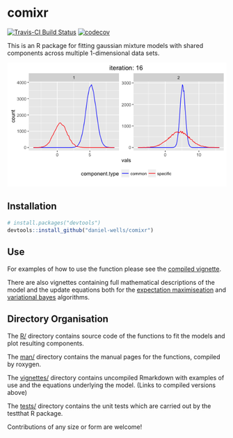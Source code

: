 # comixr
[![Travis-CI Build Status](https://travis-ci.org/daniel-wells/comixr.svg?branch=master)](https://travis-ci.org/daniel-wells/comixr)
[![codecov](https://codecov.io/gh/daniel-wells/comixr/branch/master/graph/badge.svg)](https://codecov.io/gh/daniel-wells/comixr)

This is an R package for fitting gaussian mixture models with shared components across multiple 1-dimensional data sets.

![Example shared component mixture model](vignettes/example.png)

## Installation

```R
# install.packages("devtools")
devtools::install_github("daniel-wells/comixr")
```

## Use
For examples of how to use the function please see the [compiled vignette](http://rpubs.com/wells/comixr).

There are also vignettes containing full mathematical descriptions of the model and the update equations both for the [expectation maximiseation](https://cdn.rawgit.com/daniel-wells/comixr/master/vignettes/GMM-EM.html) and [variational bayes](https://cdn.rawgit.com/daniel-wells/comixr/master/vignettes/GMM-VB.html) algorithms.

## Directory Organisation
The [R/](R/) directory contains source code of the functions to fit the models and plot resulting components.

The [man/](man/) directory contains the manual pages for the functions, compiled by roxygen.

The [vignettes/](vignettes/) directory contains uncompiled Rmarkdown with examples of use and the equations underlying the model. (Links to compiled versions above)

The [tests/](tests/) directory contains the unit tests which are carried out by the testthat R package.

Contributions of any size or form are welcome!